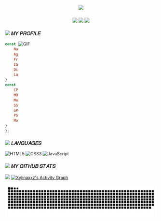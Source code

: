 <h1 align="center">
  <a href="https://git.io/typing-svg">
    <img src="https://readme-typing-svg.herokuapp.com/?lines=Wellcome+Bro+❤️;This+is+Xylinaxxz+;Nice+to+meet+you!&center=true&size=30">
  </a>
</h1>
<!--p align="center">
  <img src="https://cdn.discordapp.com/attachments/838080777572581388/987967876512251944/welcome.gif"-->

<p align="center">
  <img src="https://cdn.discordapp.com/emojis/838436760328601610.gif?size=56&quality=lossless">
  <a href="https://facebook.com/Xylinaxxz">
  <img src="https://discord.c99.nl/widget/theme-3/617590088066531338.png" width="425"></a>
  <img src="https://cdn.discordapp.com/emojis/838436760337645568.gif?size=56&quality=lossless">


</p>

### <img src="https://cdn.discordapp.com/emojis/838194962214289438.gif?size=56&quality=lossless"> 𝑀𝑌 𝑃𝑅𝑂𝐹𝐼𝐿𝐸
<img hight="400" width="460" alt="GIF" align="right" src="https://raw.githubusercontent.com/abhisheknaiidu/abhisheknaiidu/master/code.gif">

```js
const TAWAN = {
    Name: "TAWAN",
    Age: 20,
    From: "LA",
    IG: "Xylinaxxz",
    Discord: "Xylinaxxz#6716",    
    Languages: "HTML", "CSS", "JavaScript",   
}    
const PC = {
    CPU: "AMD Ryzen7 3700X",
    MB: "ASUS ROG STRIX X570",
    Memory: "G.SKILL TRIDENZ NEO DDR4 32 GB (3600)",
    SSD: "SAMSUNG 960 EVO M.2 250 GB",
    GPU: "ASUS ROG STRIX Geforce RTX 2080 TI",
    PSU: "THERMALTAKE 750W TOUCHPOWER DPS G RGB",
    Mornitor: "MSI OPTIX G27 144HZ",    
}
};
```
### <img src="https://cdn.discordapp.com/emojis/838194962214289438.gif?size=56&quality=lossless"> 𝐿𝐴𝑁𝐺𝑈𝐴𝐺𝐸𝑆
![HTML5](https://img.shields.io/badge/-HTML5-%23E44D27?style=flat-square&logo=html5&logoColor=ffffff)
![CSS3](https://img.shields.io/badge/-CSS3-%231572B6?style=flat-square&logo=css3)
![JavaScript](https://img.shields.io/badge/-JavaScript-%23F7DF1C?style=flat-square&logo=javascript&logoColor=000000&labelColor=%23F7DF1C&color=%23FFCE5A)
</td><td valign="top" width="33%">

### <img src="https://cdn.discordapp.com/emojis/838194962214289438.gif?size=56&quality=lossless"> 𝑀𝑌 𝐺𝐼𝑇𝐻𝑈𝐵 𝑆𝑇𝐴𝑇𝑆
<img src="https://github-readme-stats.vercel.app/api/top-langs?username=Xylinaxxz">
<a href="https://github.com/Xylinaxxz"><img alt="Xylinaxxz's Activity Graph" src="https://activity-graph.herokuapp.com/graph?username=Xylinaxxz&bg_color=0D1117&color=49a9ff&line=49a9ff&point=FFFFFF&hide_border=true"/></a>

<p align="center">
<img src="https://raw.githubusercontent.com/Kamionn/Kamionn/main/workflows/games_snake.svg">
</p>
































<!--p align="center">
<img src="https://raw.githubusercontent.com/Platane/snk/output/github-contribution-grid-snake.svg">
</p-->
 
